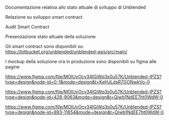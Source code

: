 Documentazione relativa allo stato attuale di sviluppo di Unblended

Relazione su sviluppo smart contract

Audit Smart Contract

Presenzazione stato attuale della soluzione

Gli smart contract sono disponibili su: https://bitbucket.org/unblended/unblended-asis/src/main/

I mockup della soluzione ora in produzione sono disponibili su figma alle pagine

https://www.figma.com/file/MOIUvOcy34IGiWq3s0u57K/Unblended-IPZS?type=design&node-id=0-1&mode=design&t=KeHJLdsR7GONwkVo-0

https://www.figma.com/file/MOIUvOcy34IGiWq3s0u57K/Unblended-IPZS?type=design&node-id=428-9063&mode=design&t=Qjwb1NdEE7ht0WdW-0

https://www.figma.com/file/MOIUvOcy34IGiWq3s0u57K/Unblended-IPZS?type=design&node-id=893-11654&mode=design&t=Qjwb1NdEE7ht0WdW-0
